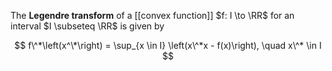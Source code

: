 The **Legendre transform** of a [[convex function]] $f: I \to \RR$ for an interval $I \subseteq \RR$ is given by

$$
f\^*\left(x^\*\right) = \sup_{x \in I} \left(x\^*x  - f(x)\right), \quad x\^* \in I
$$